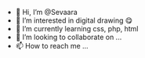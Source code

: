 - 👋 Hi, I’m @Sevaara
- 👀 I’m interested in digital drawing 😋
- 🌱 I’m currently learning css, php, html
- 💞️ I’m looking to collaborate on ...
- 📫 How to reach me ...

<!---
Sevaara/Sevaara is a ✨ special ✨ repository because its `README.md` (this file) appears on your GitHub profile.
You can click the Preview link to take a look at your changes.
--->
